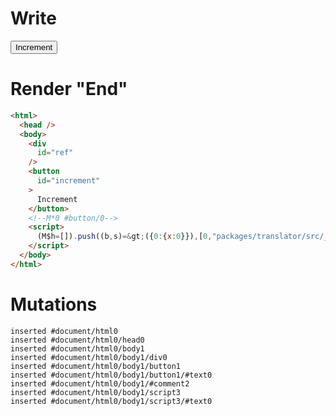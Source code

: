 # Write
  <div id=ref></div><button id=increment>Increment</button><!M*0 #button/0><script>(M$h=[]).push((b,s)=>({0:{x:0}}),[0,"packages/translator/src/__tests__/fixtures/lifecycle-tag/template.marko_0_x",])</script>


# Render "End"
```html
<html>
  <head />
  <body>
    <div
      id="ref"
    />
    <button
      id="increment"
    >
      Increment
    </button>
    <!--M*0 #button/0-->
    <script>
      (M$h=[]).push((b,s)=&gt;({0:{x:0}}),[0,"packages/translator/src/__tests__/fixtures/lifecycle-tag/template.marko_0_x",])
    </script>
  </body>
</html>
```

# Mutations
```
inserted #document/html0
inserted #document/html0/head0
inserted #document/html0/body1
inserted #document/html0/body1/div0
inserted #document/html0/body1/button1
inserted #document/html0/body1/button1/#text0
inserted #document/html0/body1/#comment2
inserted #document/html0/body1/script3
inserted #document/html0/body1/script3/#text0
```